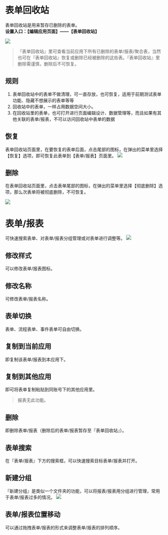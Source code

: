 # 表单回收站
表单回收站是用来暂存已删除的表单。<br>
**设置入口：【编辑应用页面】——【表单回收站】**


![](../img/3-3i1.png)
> 『表单回收站』里可查看当前应用下所有已删除的表单/报表/聚合表，当然也可在『表单回收站』恢复或删除已经被删除的这些表。『表单回收站』里删除需谨慎，删除后不可恢复。

## 规则

1. 表单回收站中的表单不做清理，可一直存放，也可恢复，适用于前期测试表单功能、隐藏不想展示的表单等等
2. 回收站中的表单，一样占用数据空间大小。
3. 在回收站里的表单，也可打开进行页面编辑设计、数据管理等，而且如果有其他关联的表单/报表，不可以访问回收站中表单的数据


## 恢复
表单回收站页面里，在要恢复的表单后面，点击尾部的图标，在弹出的菜单里选择【恢复】选项，即可恢复此表单到【表单/报表】页面里。
![](../img/3-3i2.png)
## 删除
在表单回收站页面里，点击表单尾部的图标，在弹出的菜单里选择【彻底删除】选项，那么次表单将被彻底删除，不可恢复。

![](../img/3-3i3.png)

# 表单/报表
可快速搜索表单、对表单/报表分组管理或对表单进行调整等。
![](../img/3-3i4.png)
## 修改样式
可以修改表单/报表图标。

## 修改名称
可修改表单/报表名称。

## 表单切换
表单、流程表单、事件表单可自由切换。

## 复制到当前应用
即复制该表单/报表到本应用下。

## 复制到其他应用
即可将表单复制粘贴到同账号下的其他应用里。

> 报表无此功能。

## 删除
即删除表单/报表（删除后的表单/报表暂存至『表单回收站』）。

## 表单搜索
在『表单/报表』下方的搜索框，可以快速搜索目标表单/报表并打开。
<!-- ![](http://docfiles.baibaoyun.com/FukZfpPs2db6vpzrgUYYs4vlHSmd) -->

## 新建分组
『新建分组』是类似一个文件夹的功能，可以将报表/报表用分组进行管理，常用于表单/报表过多的情况。
![](../img/3-3i6.png)

## 表单/报表位置移动
可以通过拖拽表单/报表的形式来调整表单/报表的排列顺序。
<!-- ![](http://docfiles.baibaoyun.com/FlImvNACsbdlAbR660LlW8v5TvpP) -->

